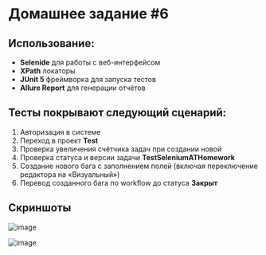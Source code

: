 # Домашнее задание #6

## Использование:

- **Selenide** для работы с веб-интерфейсом
- **XPath** локаторы
- **JUnit 5** фреймворка для запуска тестов
- **Allure Report** для генерации отчётов

## Тесты покрывают следующий сценарий:

1. Авторизация в системе
2. Переход в проект **Test**
3. Проверка увеличения счётчика задач при создании новой
4. Проверка статуса и версии задачи **TestSeleniumATHomework**
5. Создание нового бага с заполнением полей (включая переключение редактора на «Визуальный»)
6. Перевод созданного бага по workflow до статуса **Закрыт**

## Скриншоты

![image](https://github.com/t2t2t2t/ImageForReadMe/blob/main/imageHW/main.jpg)

![image](https://github.com/t2t2t2t/ImageForReadMe/blob/main/imageHW/behaviors.jpg)